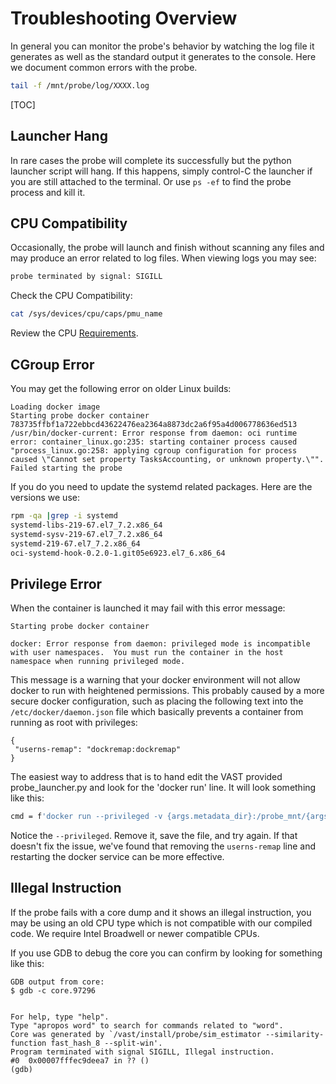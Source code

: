 # Troubleshooting Overview
In general you can monitor the probe's behavior by watching the log file it generates as well as the standard output it generates to the console. Here we document common errors with the probe.
```bash
tail -f /mnt/probe/log/XXXX.log
```

[TOC]

## Launcher Hang
In rare cases the probe will complete its successfully but the python launcher script will hang. If this happens, simply control-C the launcher if you are still attached to the terminal. Or use `ps -ef` to find the probe process and kill it.

## CPU Compatibility
Occasionally, the probe will launch and finish without scanning any files and may produce an error related to log files. When viewing logs you may see:
```bash
probe terminated by signal: SIGILL
```
Check the CPU Compatibility:
```bash
cat /sys/devices/cpu/caps/pmu_name
```
Review the CPU [Requirements](../prerequisites/index.md).

## CGroup Error
You may get the following error on older Linux builds:
```text
Loading docker image
Starting probe docker container
783735ffbf1a722ebbcd43622476ea2364a8873dc2a6f95a4d006778636ed513
/usr/bin/docker-current: Error response from daemon: oci runtime error: container_linux.go:235: starting container process caused "process_linux.go:258: applying cgroup configuration for process caused \"Cannot set property TasksAccounting, or unknown property.\"".
Failed starting the probe
```
If you do you need to update the systemd related packages. Here are the versions we use:

```bash
rpm -qa |grep -i systemd
systemd-libs-219-67.el7_7.2.x86_64
systemd-sysv-219-67.el7_7.2.x86_64
systemd-219-67.el7_7.2.x86_64
oci-systemd-hook-0.2.0-1.git05e6923.el7_6.x86_64
```
 
## Privilege Error
When the container is launched it may fail with this error message:
```text
Starting probe docker container

docker: Error response from daemon: privileged mode is incompatible with user namespaces.  You must run the container in the host namespace when running privileged mode.
```
This message is a warning that your docker environment will not allow docker to run with heightened permissions. This probably caused by a more secure docker configuration, such as placing the following text into the `/etc/docker/daemon.json` file which basically prevents a container from running as root with privileges:

```text
{
 "userns-remap": "dockremap:dockremap"
}
```
The easiest way to address that is to hand edit the VAST provided probe_launcher.py and look for the 'docker run' line. It will look something like this:
```bash
cmd = f'docker run --privileged -v {args.metadata_dir}:/probe_mnt/{args.metadata_dir} -v {args.output_dir}:/probe_mnt/{args.output_dir} '
```
Notice the `--privileged`. Remove it, save the file, and try again. If that doesn't fix the issue, we've found that removing the `userns-remap` line and restarting the docker service can be more effective.

## Illegal Instruction
If the probe fails with a core dump and it shows an illegal instruction, you may be using an old CPU type which is not compatible with our compiled code. We require Intel Broadwell or newer compatible CPUs.

If you use GDB to debug the core you can confirm by looking for something like this:

```text
GDB output from core:
$ gdb -c core.97296 


For help, type "help".
Type "apropos word" to search for commands related to "word".
Core was generated by `/vast/install/probe/sim_estimator --similarity-function fast_hash_8 --split-win'.
Program terminated with signal SIGILL, Illegal instruction.
#0  0x00007fffec9deea7 in ?? ()
(gdb) 
```

